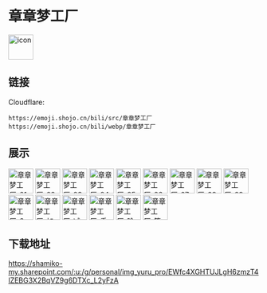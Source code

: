# 章章梦工厂
<img src="https://emoji.shojo.cn/bili/src/章章梦工厂/icon.png" width="50" height="50" alt="icon">

## 链接
Cloudflare:
```
https://emoji.shojo.cn/bili/src/章章梦工厂
https://emoji.shojo.cn/bili/webp/章章梦工厂
```
## 展示
<img src="https://emoji.shojo.cn/bili/src/章章梦工厂/章章梦工厂-01.png" width="50" height="50" alt="章章梦工厂-01">
<img src="https://emoji.shojo.cn/bili/src/章章梦工厂/章章梦工厂-02.png" width="50" height="50" alt="章章梦工厂-02">
<img src="https://emoji.shojo.cn/bili/src/章章梦工厂/章章梦工厂-03.png" width="50" height="50" alt="章章梦工厂-03">
<img src="https://emoji.shojo.cn/bili/src/章章梦工厂/章章梦工厂-04.png" width="50" height="50" alt="章章梦工厂-04">
<img src="https://emoji.shojo.cn/bili/src/章章梦工厂/章章梦工厂-05.png" width="50" height="50" alt="章章梦工厂-05">
<img src="https://emoji.shojo.cn/bili/src/章章梦工厂/章章梦工厂-06.png" width="50" height="50" alt="章章梦工厂-06">
<img src="https://emoji.shojo.cn/bili/src/章章梦工厂/章章梦工厂-07.png" width="50" height="50" alt="章章梦工厂-07">
<img src="https://emoji.shojo.cn/bili/src/章章梦工厂/章章梦工厂-08.png" width="50" height="50" alt="章章梦工厂-08">
<img src="https://emoji.shojo.cn/bili/src/章章梦工厂/章章梦工厂-09.png" width="50" height="50" alt="章章梦工厂-09">
<img src="https://emoji.shojo.cn/bili/src/章章梦工厂/章章梦工厂-0.png" width="50" height="50" alt="章章梦工厂-0">
<img src="https://emoji.shojo.cn/bili/src/章章梦工厂/章章梦工厂-加.png" width="50" height="50" alt="章章梦工厂-加">
<img src="https://emoji.shojo.cn/bili/src/章章梦工厂/章章梦工厂-减.png" width="50" height="50" alt="章章梦工厂-减">
<img src="https://emoji.shojo.cn/bili/src/章章梦工厂/章章梦工厂-乘.png" width="50" height="50" alt="章章梦工厂-乘">
<img src="https://emoji.shojo.cn/bili/src/章章梦工厂/章章梦工厂-除.png" width="50" height="50" alt="章章梦工厂-除">
<img src="https://emoji.shojo.cn/bili/src/章章梦工厂/章章梦工厂-等于.png" width="50" height="50" alt="章章梦工厂-等于">

## 下载地址

https://shamiko-my.sharepoint.com/:u:/g/personal/img_yuru_pro/EWfc4XGHTUJLgH6zmzT4lZEBG3X2BqVZ9g6DTXc_L2yFzA